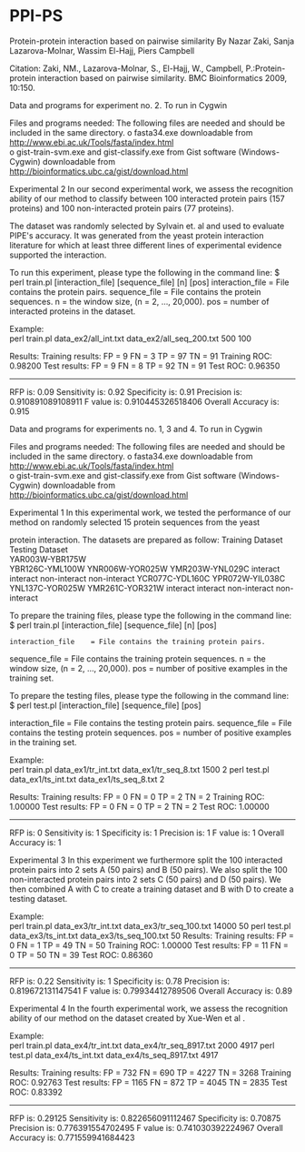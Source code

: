 # PPI-PS
Protein-protein interaction based on pairwise similarity
By Nazar Zaki, Sanja Lazarova-Molnar, Wassim El-Hajj, Piers Campbell 
 
Citation: Zaki, NM., Lazarova-Molnar, S., El-Hajj, W., Campbell, P.:Protein-protein interaction based on pairwise similarity. BMC Bioinformatics 2009, 10:150. 
 
Data and programs for experiment no. 2. 
To run in Cygwin 
 
Files and programs needed: 
The following files are needed and should be included in the same directory.  o fasta34.exe downloadable from http://www.ebi.ac.uk/Tools/fasta/index.html  
o gist-train-svm.exe and gist-classify.exe from Gist software (Windows-Cygwin) downloadable from http://bioinformatics.ubc.ca/gist/download.html  
 
 
Experimental 2 
In our second experimental work, we assess the recognition ability of our method to classify between 100 interacted protein pairs (157 proteins) and 100 non-interacted protein pairs (77 proteins). 
 
The dataset was randomly selected by Sylvain et. al  and used to evaluate PIPE's accuracy. It was generated from the yeast protein interaction literature for which at least three different lines of experimental evidence supported the interaction. 
 
To run this experiment, please type the following in the command line: 
$ perl train.pl [interaction_file] [sequence_file] [n] [pos] 
interaction_file 	= File contains the protein pairs. 
sequence_file 	= File contains the protein sequences. 
n = the window size, (n = 2, …, 20,000). 
pos = number of interacted proteins in the dataset. 
 
Example:  
perl train.pl data_ex2/all_int.txt data_ex2/all_seq_200.txt 500 100 
 
Results: 
Training results: FP = 9  FN = 3  TP = 97  TN = 91 
Training ROC: 0.98200 
Test results: FP = 9  FN = 8  TP = 92  TN = 91 
Test ROC: 0.96350 
***** 
RFP is: 0.09 
Sensitivity is: 0.92 
Specificity is: 0.91 
Precision is: 0.910891089108911 
F value is: 0.910445326518406 
Overall Accuracy is: 0.915


Data and programs for experiments no. 1, 3 and 4. 
To run in Cygwin 
 
Files and programs needed: 
The following files are needed and should be included in the same directory.  o fasta34.exe downloadable from http://www.ebi.ac.uk/Tools/fasta/index.html  
o gist-train-svm.exe and gist-classify.exe from Gist software (Windows-Cygwin) downloadable from http://bioinformatics.ubc.ca/gist/download.html  
 
Experimental 1 
In this experimental work, we tested the performance of our method on randomly selected 15 protein sequences from the yeast 
 
protein interaction. The datasets are prepared as follow: 
Training Dataset 	 	Testing Dataset 	 
YAR003W-YBR175W  
YBR126C-YML100W 
YNR006W-YOR025W 
YMR203W-YNL029C 	interact interact non-interact non-interact 	YCR077C-YDL160C YPR072W-YIL038C  
YNL137C-YOR025W 
YMR261C-YOR321W 	interact interact non-interact non-interact 
 
 
To prepare the training files, please type the following in the command line: 
$ perl train.pl [interaction_file] [sequence_file] [n] [pos] 
 
	interaction_file 	= File contains the training protein pairs. 
sequence_file 	= File contains the training protein sequences. n  	 	= the window size, (n = 2, …, 20,000). pos  	 	= number of positive examples in the training set. 
 
To prepare the testing files, please type the following in the command line: 
$ perl test.pl [interaction_file] [sequence_file] [pos] 
 
interaction_file 	= File contains the testing protein pairs. sequence_file 	= File contains the testing protein sequences. pos  	 	= number of positive examples in the training set. 
 
Example:  
perl train.pl data_ex1/tr_int.txt data_ex1/tr_seq_8.txt 1500 2 perl test.pl data_ex1/ts_int.txt data_ex1/ts_seq_8.txt 2 
 
Results: 
Training results: FP = 0  FN = 0  TP = 2  TN = 2 
Training ROC: 1.00000 
Test results: FP = 0  FN = 0  TP = 2  TN = 2 
Test ROC: 1.00000 
***** 
RFP is: 0 
Sensitivity is: 1 
Specificity is: 1 
Precision is: 1 
F value is: 1 Overall Accuracy is: 1 
 
 
Experimental 3 
In this experiment we furthermore split the 100 interacted protein pairs into 2 sets A (50 pairs) and B (50 pairs). We also split the 100 non-interacted protein pairs into 2 sets C (50 pairs) and D (50 pairs). We then combined A with C to create a training dataset and B with D to create a testing dataset. 
 
Example:  
perl train.pl data_ex3/tr_int.txt data_ex3/tr_seq_100.txt 14000 50 perl test.pl data_ex3/ts_int.txt data_ex3/ts_seq_100.txt 50  Results: 
Training results: FP = 0  FN = 1  TP = 49  TN = 50 
Training ROC: 1.00000 
Test results: FP = 11  FN = 0  TP = 50  TN = 39 
Test ROC: 0.86360 
***** 
RFP is: 0.22 
Sensitivity is: 1 
Specificity is: 0.78 
Precision is: 0.819672131147541 
F value is: 0.79934412789506 Overall Accuracy is: 0.89 
 
 
 
Experimental 4 
In the fourth experimental work, we assess the recognition ability of our method on the dataset created by Xue-Wen et al . 
 
Example:  
perl train.pl data_ex4/tr_int.txt data_ex4/tr_seq_8917.txt 2000 4917 perl test.pl data_ex4/ts_int.txt data_ex4/ts_seq_8917.txt 4917 
 
Results: 
Training results: FP = 732  FN = 690  TP = 4227  TN = 3268 
Training ROC: 0.92763 
Test results: FP = 1165  FN = 872  TP = 4045  TN = 2835 
Test ROC: 0.83392 
***** 
RFP is: 0.29125 
Sensitivity is: 0.822656091112467 
Specificity is: 0.70875 
Precision is: 0.776391554702495 
F value is: 0.741030392224967 
Overall Accuracy is: 0.771559941684423 

